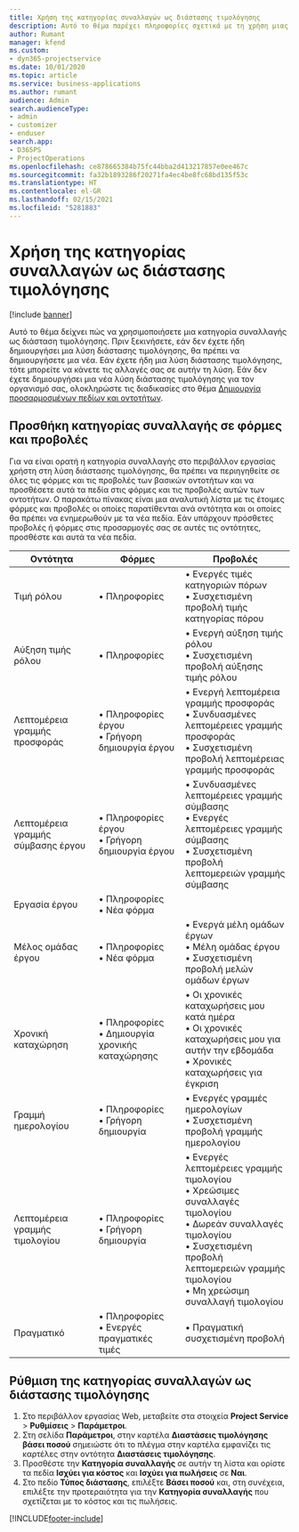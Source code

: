 ```yaml
---
title: Χρήση της κατηγορίας συναλλαγών ως διάστασης τιμολόγησης
description: Αυτό το θέμα παρέχει πληροφορίες σχετικά με τη χρήση μιας κατηγορίας συναλλαγής ως διάσταση τιμολόγησης.
author: Rumant
manager: kfend
ms.custom:
- dyn365-projectservice
ms.date: 10/01/2020
ms.topic: article
ms.service: business-applications
ms.author: rumant
audience: Admin
search.audienceType:
- admin
- customizer
- enduser
search.app:
- D365PS
- ProjectOperations
ms.openlocfilehash: ce878665384b75fc44bba2d413217857e0ee467c
ms.sourcegitcommit: fa32b1893286f20271fa4ec4be8fc68bd135f53c
ms.translationtype: HT
ms.contentlocale: el-GR
ms.lasthandoff: 02/15/2021
ms.locfileid: "5281883"
---
```

# <a name="use-transaction-category-as-a-pricing-dimension"></a>Χρήση της κατηγορίας συναλλαγών ως διάστασης τιμολόγησης

[!include [banner](../includes/psa-now-project-operations.md)]

Αυτό το θέμα δείχνει πώς να χρησιμοποιήσετε μια κατηγορία συναλλαγής ως διάσταση τιμολόγησης. Πριν ξεκινήσετε, εάν δεν έχετε ήδη δημιουργήσει μια λύση διάστασης τιμολόγησης, θα πρέπει να δημιουργήσετε μια νέα. Εάν έχετε ήδη μια λύση διάστασης τιμολόγησης, τότε μπορείτε να κάνετε τις αλλαγές σας σε αυτήν τη λύση. Εάν δεν έχετε δημιουργήσει μια νέα λύση διάστασης τιμολόγησης για τον οργανισμό σας, ολοκληρώστε τις διαδικασίες στο θέμα [Δημιουργία προσαρμοσμένων πεδίων και οντοτήτων](create-custom-fields-entities.md).

## <a name="add-transaction-category-to-forms-and-views"></a>Προσθήκη κατηγορίας συναλλαγής σε φόρμες και προβολές
Για να είναι ορατή η κατηγορία συναλλαγής στο περιβάλλον εργασίας χρήστη στη λύση διάστασης τιμολόγησης, θα πρέπει να περιηγηθείτε σε όλες τις φόρμες και τις προβολές των βασικών οντοτήτων και να προσθέσετε αυτά τα πεδία στις φόρμες και τις προβολές αυτών των οντοτήτων.
Ο παρακάτω πίνακας είναι μια αναλυτική λίστα με τις έτοιμες φόρμες και προβολές οι οποίες παρατίθενται ανά οντότητα και οι οποίες θα πρέπει να ενημερωθούν με τα νέα πεδία. Εάν υπάρχουν πρόσθετες προβολές ή φόρμες στις προσαρμογές σας σε αυτές τις οντότητες, προσθέστε και αυτά τα νέα πεδία.

|  Οντότητα        | Φόρμες     |Προβολές        |
| ------------------------------|---------------------------------|----------------------------------|
|  Τιμή ρόλου|• Πληροφορίες |• Ενεργές τιμές κατηγοριών πόρων<br> • Συσχετισμένη προβολή τιμής κατηγορίας πόρου|
|  Αύξηση τιμής ρόλου|• Πληροφορίες|• Ενεργή αύξηση τιμής ρόλου<br>• Συσχετισμένη προβολή αύξησης τιμής ρόλου|
|  Λεπτομέρεια γραμμής προσφοράς|• Πληροφορίες έργου<br>• Γρήγορη δημιουργία έργου|• Ενεργή λεπτομέρεια γραμμής προσφοράς<br>• Συνδυασμένες λεπτομέρειες γραμμής προσφοράς<br>• Συσχετισμένη προβολή λεπτομέρειας γραμμής προσφοράς|
|  Λεπτομέρεια γραμμής σύμβασης έργου|• Πληροφορίες έργου<br>• Γρήγορη δημιουργία έργου|• Συνδυασμένες λεπτομέρειες γραμμής σύμβασης<br>• Ενεργές λεπτομέρειες γραμμής σύμβασης<br>• Συσχετισμένη προβολή λεπτομερειών γραμμής σύμβασης|
|  Εργασία έργου|• Πληροφορίες<br>• Νέα φόρμα||
|  Μέλος ομάδας έργου|• Πληροφορίες<br>• Νέα φόρμα|• Ενεργά μέλη ομάδων έργων<br>• Μέλη ομάδας έργου<br>• Συσχετισμένη προβολή μελών ομάδων έργων|
|  Χρονική καταχώρηση|• Πληροφορίες<br>• Δημιουργία χρονικής καταχώρησης|• Οι χρονικές καταχωρήσεις μου κατά ημέρα<br>• Οι χρονικές καταχωρήσεις μου για αυτήν την εβδομάδα<br>• Χρονικές καταχωρήσεις για έγκριση|
|  Γραμμή ημερολογίου|• Πληροφορίες<br>• Γρήγορη δημιουργία|• Ενεργές γραμμές ημερολογίων<br>• Συσχετισμένη προβολή γραμμής ημερολογίου|
|  Λεπτομέρεια γραμμής τιμολογίου|• Πληροφορίες<br>• Γρήγορη δημιουργία|• Ενεργές λεπτομέρειες γραμμής τιμολογίου<br>• Χρεώσιμες συναλλαγές τιμολογίου<br>• Δωρεάν συναλλαγές τιμολογίου<br>• Συσχετισμένη προβολή λεπτομερειών γραμμής τιμολογίου<br>• Μη χρεώσιμη συναλλαγή τιμολογίου|
|  Πραγματικό|• Πληροφορίες<br>• Ενεργές πραγματικές τιμές|• Πραγματική συσχετισμένη προβολή|

## <a name="set-up-transaction-category-as-a-pricing-dimension"></a>Ρύθμιση της κατηγορίας συναλλαγών ως διάστασης τιμολόγησης

1. Στο περιβάλλον εργασίας Web, μεταβείτε στα στοιχεία **Project Service** > **Ρυθμίσεις** > **Παράμετροι**. 
2. Στη σελίδα **Παράμετροι**, στην καρτέλα **Διαστάσεις τιμολόγησης βάσει ποσού** σημειώστε ότι το πλέγμα στην καρτέλα εμφανίζει τις καρτέλες στην οντότητα **Διαστάσεις τιμολόγησης**.
3. Προσθέστε την **Κατηγορία συναλλαγής** σε αυτήν τη λίστα και ορίστε τα πεδία **Ισχύει για κόστος** και **Ισχύει για πωλήσεις** σε **Ναι**.
4. Στο πεδίο **Τύπος διάστασης**, επιλέξτε **Βάσει ποσού** και, στη συνέχεια, επιλέξτε την προτεραιότητα για την **Κατηγορία συναλλαγής** που σχετίζεται με το κόστος και τις πωλήσεις.


[!INCLUDE[footer-include](../includes/footer-banner.md)]